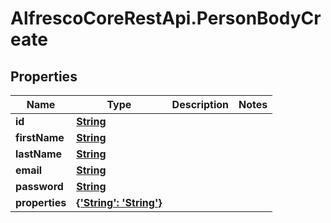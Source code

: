 # AlfrescoCoreRestApi.PersonBodyCreate

## Properties
Name | Type | Description | Notes
------------ | ------------- | ------------- | -------------
**id** | [**String**](PersonBodyCreate.md) |  | 
**firstName** | [**String**](PersonBodyCreate.md) |  | 
**lastName** | [**String**](PersonBodyCreate.md) |  | 
**email** | [**String**](PersonBodyCreate.md) |  | 
**password** | [**String**](PersonBodyCreate.md) |  | 
**properties** | [**{'String': 'String'}**](PersonBodyCreate.md) |  | 

